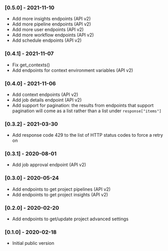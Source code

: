 ### [0.5.0] - 2021-11-10
* Add more insights endpoints (API v2)
* Add more pipeline endpoints (API v2)
* Add more user endpoints (API v2)
* Add more workflow endpoints (API v2)
* Add schedule endpoints (API v2)

### [0.4.1] - 2021-11-07
* Fix get_contexts()
* Add endpoints for context environment variables (API v2)

### [0.4.0] - 2021-11-06
* Add context endpoints (API v2)
* Add job details endpoint (API v2)
* Add support for pagination: the results from endpoints that support pagination will come as a list rather than a list under `response["items"]`

### [0.3.2] - 2021-03-30
* Add response code 429 to the list of HTTP status codes to force a retry on

### [0.3.1] - 2020-08-01
* Add job approval endpoint (API v2)

### [0.3.0] - 2020-05-24
* Add endpoints to get project pipelines (API v2)
* Add endpoints to get project insights (API v2)

### [0.2.0] - 2020-02-20
* Add endpoints to get/update project advanced settings

### [0.1.0] - 2020-02-18
* Initial public version
